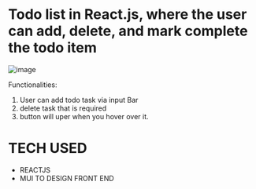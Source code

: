 # Todo list in React.js, where the user can add, delete, and mark complete the todo item

![image](https://github.com/kaushaldeokar/todo-comp/assets/91072847/ef032b81-88f2-4136-9efb-c895370abfee)

Functionalities:
1. User can add todo task via input Bar
2. delete task that is required
3. button will uper when you hover over it.

# TECH USED 
- REACTJS 
- MUI TO DESIGN FRONT END
